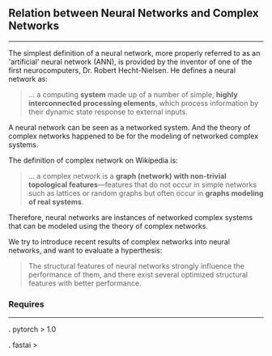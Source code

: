 ## Relation between Neural Networks and Complex Networks
----------------------------------------
The simplest definition of a neural network, more properly referred to as an 'artificial' neural network (ANN), is provided by the inventor of one of the first neurocomputers, Dr. Robert Hecht-Nielsen. He defines a neural network as:

> ... a computing **system** made up of a number of simple, **highly interconnected processing elements**, which process information by their dynamic state response to external inputs.

A neural network can be seen as a networked system.
And the theory of complex networks happened to be for the modeling of networked complex systems.

The definition of complex network on Wikipedia is:

>... a complex network is a **graph (network) with non-trivial topological features**—features that do not occur in simple networks such as lattices or random graphs but often occur in **graphs modeling of real systems**.

Therefore, neural networks are instances of networked complex systems that can be modeled using the theory of complex networks.


We try to introduce recent results of complex networks into neural networks, and want to evaluate a hyperthesis:

> The structural features of neural networks strongly influence the performance of them, and there exist several optimized structural features with better performance. 

### Requires
-------------

. pytorch > 1.0

. fastai  > 